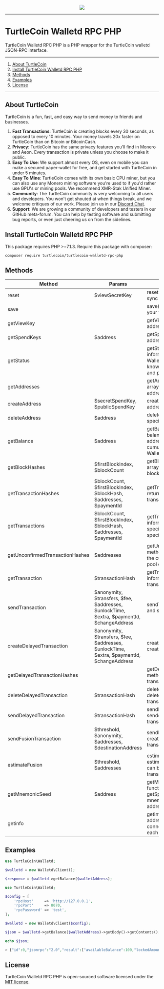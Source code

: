 <p align="center"><a href="https://turtlecoin.lol" target="_blank" style="max-width:50%;"><img src="https://user-images.githubusercontent.com/34389545/35821974-62e0e25c-0a70-11e8-87dd-2cfffeb6ed47.png"></a></p>

---

# TurtleCoin Walletd RPC PHP

TurtleCoin Walletd RPC PHP is a PHP wrapper for the TurtleCoin walletd JSON-RPC interface.

---

1) [About TurtleCoin](#about-turtlecoin)
1) [Install TurtleCoin Walletd RPC PHP](#install-turtlecoin-walletd-rpc-php)
1) [Methods](#methods)
1) [Examples](#examples)
1) [License](#license)

---

## About TurtleCoin

TurtleCoin is a fun, fast, and easy way to send money to friends and businesses.

1) **Fast Transactions**: TurtleCoin is creating blocks every 30 seconds, as opposed to every 10 minutes. Your money travels 20x faster on TurtleCoin than on Bitcoin or BitcoinCash.
1) **Privacy**: TurtleCoin has the same privacy features you'll find in Monero and Aeon. Every transaction is private unless you choose to make it public.
1) **Easy To Use**: We support almost every OS, even on mobile you can make a secured paper-wallet for free, and get started with TurtleCoin in under 5 minutes.
1) **Easy To Mine**: TurtleCoin comes with its own basic CPU miner, but you can also use any Monero mining software you're used to if you'd rather use GPU's or mining pools. We recommend XMR-Stak Unified Miner.
1) **Community**: The TurtleCoin community is very welcoming to all users and developers. You won't get shouted at when things break, and we welcome critiques of our work. Please join us in our [Discord Chat](http://chat.turtlecoin.lol).
1) **Support**: We are growing a community of developers and testers in our GitHub meta-forum. You can help by testing software and submitting bug reports, or even just cheering us on from the sidelines.

## Install TurtleCoin Walletd RPC PHP

This package requires PHP >=7.1.3. Require this package with composer:

```
composer require turtlecoin/turtlecoin-walletd-rpc-php
```

## Methods

| Method        | Params   | Description   |
| ------------- | ------------- | ------------- |
| reset | $viewSecretKey |	reset() method allows you to re-sync your wallet. |
| save |  |	save() method allows you to save your wallet by request. |
| getViewKey |  |	getViewKey() method returns address view key. |
| getSpendKeys | $address |	getSpendKeys() method returns address spend keys. |
| getStatus |  |	getStatus() method returns information about the current RPC Wallet state: block_count, known_block_count, last_block_hash and peer_count. |
| getAddresses |  |	getAddresses() method returns an array of your RPC Wallet's addresses. |
| createAddress | $secretSpendKey, $publicSpendKey |	createAddress() method creates an address. |
| deleteAddress | $address |	deleteAddress() method deletes a specified address. |
| getBalance | $address |	getBalance() method returns a balance for a specified address. If address is not specified, returns a cumulative balance of all RPC Wallet's addresses. |
| getBlockHashes | $firstBlockIndex, $blockCount |	getBlockHashes() method returns an array of block hashes for a specified block range. |
| getTransactionHashes | $blockCount, $firstBlockIndex, $blockHash, $addresses, $paymentId |	getTransactionHashes() method returns an array of block and transaction hashes. |
| getTransactions | $blockCount, $firstBlockIndex, $blockHash, $addresses, $paymentId |	getTransactions() method returns information about the transactions in specified block range or for specified addresses. |
| getUnconfirmedTransactionHashes | $addresses |	getUnconfirmedTransactionHashes() method returns information about the current unconfirmed transaction pool or for a specified addresses. |
| getTransaction | $transactionHash |	getTransaction() method returns information about the specified transaction. |
| sendTransaction | $anonymity, $transfers, $fee, $addresses, $unlockTime, $extra, $paymentId, $changeAddress |	sendTransaction() method creates and sends a transaction. |
| createDelayedTransaction | $anonymity, $transfers, $fee, $addresses, $unlockTime, $extra, $paymentId, $changeAddress |	createDelayedTransaction() method creates but not sends a transaction. |
| getDelayedTransactionHashes |  |	getDelayedTransactionHashes() method returns hashes of delayed transactions. |
| deleteDelayedTransaction | $transactionHash |	deleteDelayedTransaction() method deletes a specified delayed transaction. |
| sendDelayedTransaction | $transactionHash |	sendDelayedTransaction() method sends a specified delayed transaction. |
| sendFusionTransaction | $threshold, $anonymity, $addresses, $destinationAddress |	sendFusionTransaction() method creates and sends a fusion transaction. |
| estimateFusion | $threshold, $addresses |	estimateFusion() method allows to estimate a number of outputs that can be optimized with fusion transactions. |
| getMnemonicSeed | $address |	getMnemonicSeed() method functions nearly the same as getSpendKeys(). It returns the mnemonic seed for the given address. |
| getinfo |  | getinfo() retrieves the fee and address of the public node you are connected to, that will be applied to each transaction. |

## Examples

```php
use TurtleCoin\Walletd;

$walletd = new Walletd\Client();

$response = $walletd->getBalance($walletAddress);
```

```php
use TurtleCoin\Walletd;

$config = [
    'rpcHost'     => 'http://127.0.0.1',
    'rpcPort'     => 8070,
    'rpcPassword' => 'test',
];

$walletd = new Walletd\Client($config);

$json = $walletd->getBalance($walletAddress)->getBody()->getContents();

echo $json;

> {"id":0,"jsonrpc":"2.0","result":["availableBalance":100,"lockedAmount":50]}
``` 

## License

TurtleCoin Walletd RPC PHP is open-sourced software licensed under the [MIT license](http://opensource.org/licenses/MIT).
